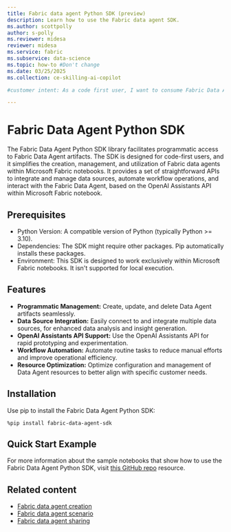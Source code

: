 ```yaml
---
title: Fabric data agent Python SDK (preview)
description: Learn how to use the Fabric data agent SDK.
ms.author: scottpolly
author: s-polly
ms.reviewer: midesa
reviewer: midesa
ms.service: fabric
ms.subservice: data-science
ms.topic: how-to #Don't change
ms.date: 03/25/2025
ms.collection: ce-skilling-ai-copilot

#customer intent: As a code first user, I want to consume Fabric Data Agent using its Python SDK.

---
```


# Fabric Data Agent Python SDK

The Fabric Data Agent Python SDK library facilitates programmatic access to Fabric Data Agent artifacts. The SDK is designed for code-first users, and it simplifies the creation, management, and utilization of Fabric data agents within Microsoft Fabric notebooks. It provides a set of straightforward APIs to integrate and manage data sources, automate workflow operations, and interact with the Fabric Data Agent, based on the OpenAI Assistants API within Microsoft Fabric notebook.

## Prerequisites
- Python Version: A compatible version of Python (typically Python >= 3.10).
- Dependencies: The SDK might require other packages. Pip automatically installs these packages.
- Environment: This SDK is designed to work exclusively within Microsoft Fabric notebooks. It isn't supported for local execution.

## Features

- **Programmatic Management:** Create, update, and delete Data Agent artifacts seamlessly.
- **Data Source Integration:** Easily connect to and integrate multiple data sources, for enhanced data analysis and insight generation.
- **OpenAI Assistants API Support:** Use the OpenAI Assistants API for rapid prototyping and experimentation.
- **Workflow Automation:** Automate routine tasks to reduce manual efforts and improve operational efficiency.
- **Resource Optimization:** Optimize configuration and management of Data Agent resources to better align with specific customer needs.

## Installation

Use pip to install the Fabric Data Agent Python SDK:

```
%pip install fabric-data-agent-sdk
```

## Quick Start Example

For more information about the sample notebooks that show how to use the Fabric Data Agent Python SDK, visit [this GitHub repo](https://github.com/microsoft/fabric-samples/tree/main/docs-samples/data-science/Fabric-Data-Agent-SDK/Samples) resource.

## Related content

- [Fabric data agent creation](concept-data-agent.md)
- [Fabric data agent scenario](data-agent-scenario.md)
- [Fabric data agent sharing](data-agent-sharing.md)
